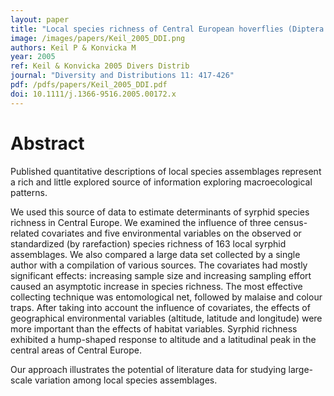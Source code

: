 ```yaml
---
layout: paper
title: "Local species richness of Central European hoverflies (Diptera: Syrphidae): a lesson taught by local faunal lists"
image: /images/papers/Keil_2005_DDI.png
authors: Keil P & Konvicka M
year: 2005
ref: Keil & Konvicka 2005 Divers Distrib
journal: "Diversity and Distributions 11: 417-426"
pdf: /pdfs/papers/Keil_2005_DDI.pdf
doi: 10.1111/j.1366-9516.2005.00172.x
---
```


# Abstract

Published quantitative descriptions of local species assemblages represent a rich and little explored source of information exploring macroecological patterns. 

We used this source of data to estimate determinants of syrphid species richness in Central Europe. We examined the influence of three census-related covariates and five environmental variables on the observed or standardized (by rarefaction) species richness of 163 local syrphid assemblages. We also compared a large data set collected by a single author with a compilation of various sources. The covariates had mostly significant effects: increasing sample size and increasing sampling effort caused an asymptotic increase in species richness. The most effective collecting technique was entomological net, followed by malaise and colour traps. After taking into account the influence of covariates, the effects of geographical environmental variables (altitude, latitude and longitude) were more important than the effects of habitat variables. Syrphid richness exhibited a hump-shaped response to altitude and a latitudinal peak in the central areas of Central Europe. 

Our approach illustrates the potential of literature data for studying large-scale variation among local species assemblages.
